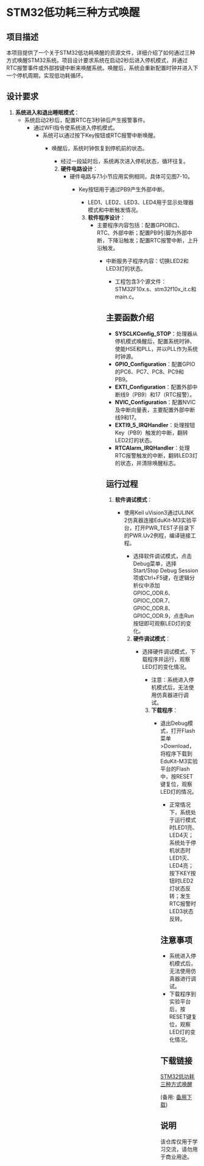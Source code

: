 # STM32低功耗三种方式唤醒

## 项目描述

本项目提供了一个关于STM32低功耗唤醒的资源文件，详细介绍了如何通过三种方式唤醒STM32系统。项目设计要求系统在启动2秒后进入停机模式，并通过RTC报警事件或外部按键中断来唤醒系统。唤醒后，系统会重新配置时钟并进入下一个停机周期，实现低功耗循环。

## 设计要求

1. **系统进入和退出睡眠模式**：
   - 系统启动2秒后，配置RTC在3秒钟后产生报警事件。
      - 通过WFI指令使系统进入停机模式。
         - 系统可以通过按下Key按钮或RTC报警中断唤醒。
            - 唤醒后，系统时钟恢复到停机前的状态。
               - 经过一段延时后，系统再次进入停机状态，循环往复。

               2. **硬件电路设计**：
                  - 硬件电路与7.1小节应用实例相同，具体可见图7-10。
                     - Key按钮用于通过PB9产生外部中断。
                        - LED1、LED2、LED3、LED4用于显示处理器模式和中断触发情况。

                        3. **软件程序设计**：
                           - 主要程序内容包括：配置GPIOB口、RTC、外部中断；配置PB9引脚为外部中断，下降沿触发；配置RTC报警中断，上升沿触发。
                              - 中断服务子程序内容：切换LED2和LED3灯的状态。
                                 - 工程包含3个源文件：STM32F10x.s、stm32f10x_it.c和main.c。

                                 ## 主要函数介绍

                                 - **SYSCLKConfig_STOP**：处理器从停机模式唤醒后，配置系统时钟、使能HSE和PLL，并以PLL作为系统时钟源。
                                 - **GPIO_Configuration**：配置GPIO的PC6、PC7、PC8、PC9和PB9。
                                 - **EXTI_Configuration**：配置外部中断线9（PB9）和17（RTC报警）。
                                 - **NVIC_Configuration**：配置NVIC及中断向量表，主要配置外部中断线9和17。
                                 - **EXTI9_5_IRQHandler**：处理按钮Key（PB9）触发的中断，翻转LED2灯的状态。
                                 - **RTCAlarm_IRQHandler**：处理RTC报警触发的中断，翻转LED3灯的状态，并清除唤醒标志。

                                 ## 运行过程

                                 1. **软件调试模式**：
                                    - 使用Keil uVision3通过ULINK 2仿真器连接EduKit-M3实验平台，打开PWR_TEST子目录下的PWR.Uv2例程，编译链接工程。
                                       - 选择软件调试模式，点击Debug菜单，选择Start/Stop Debug Session项或Ctrl+F5键，在逻辑分析仪中添加GPIOC_ODR.6、GPIOC_ODR.7、GPIOC_ODR.8、GPIOC_ODR.9，点击Run按钮即可观察LED灯的变化。

                                       2. **硬件调试模式**：
                                          - 选择硬件调试模式，下载程序并运行，观察LED灯的变化情况。
                                             - 注意：系统进入停机模式后，无法使用仿真器进行调试。

                                             3. **下载程序**：
                                                - 退出Debug模式，打开Flash菜单>Download，将程序下载到EduKit-M3实验平台的Flash中，按RESET键复位，观察LED灯的情况。
                                                   - 正常情况下，系统处于运行模式时LED1亮、LED4灭；系统处于停机状态时LED1灭、LED4亮；按下KEY按钮时LED2灯状态反转；发生RTC报警时LED3状态反转。

                                                   ## 注意事项

                                                   - 系统进入停机模式后，无法使用仿真器进行调试。
                                                   - 下载程序到实验平台后，按RESET键复位，观察LED灯的变化情况。

                                                   ## 下载链接
                                                   [STM32低功耗三种方式唤醒](https://pan.quark.cn/s/1700d8a3b6e2) 

                                                   (备用: [备用下载](https://pan.baidu.com/s/173cBaViCWA7P4xjo9XuEZQ?pwd=1234))

                                                   ## 说明

                                                   该仓库仅用于学习交流，请勿用于商业用途。
